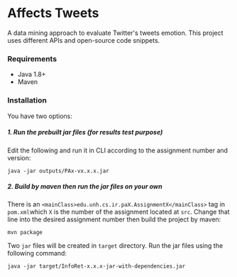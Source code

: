 # Affects Tweets

A data mining approach to evaluate Twitter's tweets emotion. This project uses different APIs and open-source code snippets. 


### Requirements
* Java 1.8+
* Maven

### Installation
You have two options:

##### 1. Run the prebuilt jar files (for results test purpose)
Edit the following and run it in CLI according to the assignment number and version:
```
java -jar outputs/PAx-vx.x.x.jar 
```
 
##### 2. Build by maven then run the jar files on your own
There is an `<mainClass>edu.unh.cs.ir.paX.AssignmentX</mainClass>` tag in `pom.xml`which `X` is the number of the assignment located at `src`.
 Change that line into the desired assignment number then build the project by maven:
``` 
mvn package 
```
Two `jar` files will be created in `target` directory. Run the jar files using the following command:
``` 
java -jar target/InfoRet-x.x.x-jar-with-dependencies.jar 
```
